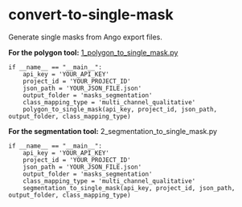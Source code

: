 # convert-to-single-mask
Generate single masks from Ango export files.

__For the polygon tool:__ [1_polygon_to_single_mask.py](1_polygon_to_single_mask.py)

```
if __name__ == "__main__":
    api_key = 'YOUR_API_KEY'
    project_id = 'YOUR_PROJECT_ID'
    json_path = 'YOUR_JSON_FILE.json'
    output_folder = 'masks_segmentation'
    class_mapping_type = 'multi_channel_qualitative'
    polygon_to_single_mask(api_key, project_id, json_path, output_folder, class_mapping_type)
```

__For the segmentation tool:__ 2_segmentation_to_single_mask.py

```
if __name__ == "__main__":
    api_key = 'YOUR_API_KEY'
    project_id = 'YOUR_PROJECT_ID'
    json_path = 'YOUR_JSON_FILE.json'
    output_folder = 'masks_segmentation'
    class_mapping_type = 'multi_channel_qualitative'
    segmentation_to_single_mask(api_key, project_id, json_path, output_folder, class_mapping_type)
```
